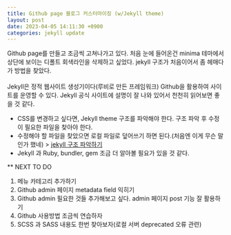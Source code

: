 ```yaml
---
title: Github page 블로그 커스터마이징 (w/Jekyll theme)
layout: post
date: 2023-04-05 14:11:30 +0900
categories: jekyll update
---
```


Github page를 만들고 조금씩 고쳐나가고 있다. 처음 눈에 들어온건 minima 테마에서 상단에 보이는 디폴트 회색라인을 삭제하고 싶었다. jekyll 구조가 처음이어서 좀 헤매다가 방법을 찾았다. 
<br><br>
Jekyll은 정적 웹사이트 생성기이다(루비로 만든 프레임워크) Github을 활용하여 사이트를 운영할 수 있다.
Jekyll 공식 사이트에 설명이 잘 나와 있어서 천천히 읽어보면 좋을 것 같다.


* CSS를 변경하고 싶다면, Jekyll theme 구조를 파악해야 한다. 구조 파악 후 수정이 필요한 파일을 찾아야 한다. 
* 수정해야 할 파일을 찾았으면 로컬 파일로 덮어쓰기 하면 된다.(처음엔 이게 무슨 말인가 했네) > [ jekyll 구조 파악하기 ](https://jekyllrb-ko.github.io/docs/themes/)
* Jekyll 과 Ruby, bundler, gem 조금 더 알아볼 필요가 있을 것 같다.

** NEXT TO DO
1. 메뉴 카테고리 추가하기
2. Github admin 페이지 metadata field 익히기
3. Github admin 필요한 것들 추가해보고 싶다. admin 페이지 post 기능 잘 활용하기
4. Github 사용방법 조금씩 연습하자
5. SCSS 과 SASS 내용도 한번 찾아보자(로컬 서버 deprecated 오류 관련)

